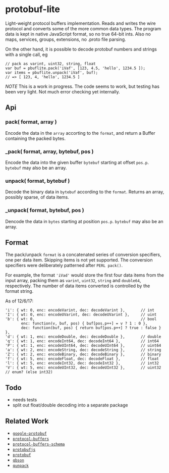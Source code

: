 protobuf-lite
=============

Light-weight protocol buffers implementation.  Reads and writes the wire protocol and
converts some of the more common data types.  The program data is kept in native
JavaScript format, so no true 64-bit ints. Also no maps, services, groups, extensions,
no .proto file parsing.

On the other hand, it is possible to decode protobuf numbers and strings with a single
call, eg

    // pack as varint, uint32, string, float
    var buf = pbuflite.pack('iVaf', [123, 4.5, 'hello', 1234.5 ]);
    var items = pbuflite.unpack('iVaf', buf);
    // => [ 123, 4, 'hello', 1234.5 ]

*NOTE* This is a work in progress.  The code seems to work, but testing has been very
light.  Not much error checking yet internally.


Api
---

### pack( format, array )

Encode the data in the `array` accorting to the `format`, and return
a Buffer containing the packed bytes.

### _pack( format, array, bytebuf, pos )

Encode the data into the given buffer `bytebuf` starting at offset `pos.p`.
`bytebuf` may also be an array.

### unpack( format, bytebuf )

Decode the binary data in `bytebuf` according to the `format`.
Returns an array, possibly sparse, of data items.

### _unpack( format, bytebuf, pos )

Dencode the data in `bytes` starting at position `pos.p`.
`bytebuf` may also be an array.


Format
------

The pack/unpack `format` is a concatenated series of conversion specifiers, one per
data item.  Skipping items is not yet supported.  The conversion specifiers were
deliberately patterned after `PERL pack()`.

For example, the format `'iVad'` would store the first four data items from the input
array, packing them as `varint`, `uint32`, `string` and `double64`, respectively.
The number of data items converted is controlled by the format string.

As of 12/6/17:

    'i': { wt: 0, enc: encodeVarint, dec: decodeVarint },       // int
    'I': { wt: 0, enc: encodeUVarint, dec: decodeUVarint },     // uint
    'b': { wt: 0,                                               // bool
           enc: function(v, buf, pos) { buf[pos.p++] = v ? 1 : 0 },
           dec: function(buf, pos) { return buf[pos.p++] ? true : false } },
    'd': { wt: 1, enc: encodeDouble, dec: decodeDouble },       // double
    'q': { wt: 1, enc: encodeInt64, dec: decodeInt64 },         // int64
    'P': { wt: 1, enc: encodeUInt64, dec: decodeUInt64 },       // uint64
    'a': { wt: 2, enc: encodeString, dec: decodeString },       // string
    'Z': { wt: 2, enc: encodeBinary, dec: decodeBinary },       // binary
    'f': { wt: 5, enc: encodeFloat, dec: decodeFloat },         // float
    'l': { wt: 5, enc: encodeInt32, dec: decodeInt32 },         // int32
    'V': { wt: 5, enc: encodeUInt32, dec: decodeUInt32 },       // uint32
    // enum? (else int32)


Todo
----

- needs tests
- split out float/double decoding into a separate package


Related Work
------------

- [`google-protobuf`](https://npmjs.com/package/google-protobuf)
- [`protocol-buffers`](https://npmjs.com/package/protocol-buffers)
- [`protocol-buffers-schema`](https://npmjs.com/package/protocol-buffers-schema)
- [`protobufjs`](https://npmjs.com/package/protobufjs)
- [`protobuf`](https://npmjs.com/package/protobuf)
- [`qbson`](https://github.com/andrasq/node-qbson)
- [`qunpack`](https://npmjs.com/package/qunpack)
